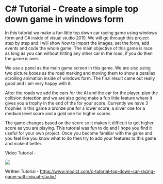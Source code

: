 # C# Tutorial - Create a simple top down game in windows form
In this tutorial we make a fun little top down car racing game using windows form and C# inside of visual studio 2019. We will go through this project step by step and I will show how to import the images, set the form, add events and code the whole game. The main objective of this game is race as long as you can without hitting any other car in the road, if you do then the game is over.

We use a panel as the main game screen in this game. We are also using two picture boxes as the road marking and moving them to show a parallax scrolling animation inside of windows form. The final result came out really good and I am very happy with it. 

After the roads we add the cars for the AI and the car for the player, plan the collision detection and we are also going make a fun little feature where it gives you a trophy in the end of the for your score. Currently we have 3 trophies in this game a bronze one for a lower score, a silver one for a medium level score and a gold one for higher scores. 

The game changes based on the score so it makes it difficult to get higher score as you are playing. This tutorial was fun to do and I hope you find it useful for your own project. Once you become familiar with the game and you feel like you know what to do then try to add your features to this game and make it better.

Video Tutorial - 

[![](http://img.youtube.com/vi/YIgQg_AAIIU/0.jpg)](http://www.youtube.com/watch?v=YIgQg_AAIIU "MOO ICT top down car racing game in windows form")

Written Tutorial - https://www.mooict.com/c-tutorial-top-down-car-racing-game-with-visual-studio/

